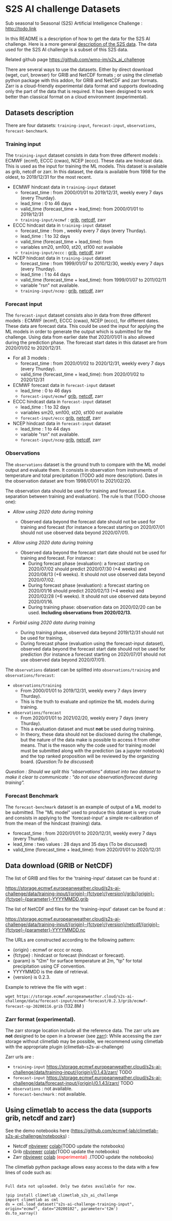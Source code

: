 # S2S AI challenge Datasets

Sub seasonal to Seasonal (S2S) Artificial Intelligence Challenge : http://todo.link

In this README is a description of how to get the data for the S2S AI challenge. Here is a more general [description of the S2S data](https://confluence.ecmwf.int/display/S2S/Description). The data used for the S2S AI challenge is a subset of this S2S data.

Related github page https://github.com/wmo-im/s2s_ai_challenge

There are several ways to use the datasets. Either by direct download (wget, curl, browser) for GRIB and NetCDF formats ; or using the climetlab python package with this addon, for GRIB and NetCDF and zarr formats. Zarr is a cloud-friendly experimental data format and supports dowloading only the part of the data that is required. It has been designed to work better than classical format on a cloud environment (experimental).

## Datasets description

There are four datasets: `training-input`, `forecast-input`, `observations`, `forecast-benchmark`.

### Training input

The `training-input` dataset consists in data from three different models : ECMWF (ecmf), ECCC (cwao), NCEP (eccc).
These data are hindcast data. This is used as the input for training the ML models.
This dataset is available as grib, netcdf or zarr.
In this dataset, the data is available from 1998 for the oldest, to 2019/12/31 for the most recent. 
  - ECMWF hindcast data in `training-input` dataset
    - forecast_time : from 2000/01/01 to 2019/12/31, weekly every 7 days (every Thurday).
    - lead_time : 0 to 46 days
    - valid_time (forecast_time + lead_time): from 2000/01/01 to 2019/12/31
    - `training-input/ecmwf` :
  [grib](https://storage.ecmwf.europeanweather.cloud/s2s-ai-challenge/data/training-input/ecmwf-hindcast/0.2.3/grib/index.html),
  [netcdf](https://storage.ecmwf.europeanweather.cloud/s2s-ai-challenge/data/training-input/ecmwf-hindcast/0.2.3/netcdf/index.html),
   zarr
  - ECCC hindcast data in `training-input` dataset
    - forecast_time : from , weekly every 7 days (every Thurday).
    - lead_time : 1 to 32 days
    - valid_time (forecast_time + lead_time): from 
    - variables sm20, sm100, st20, st100 not available
    - `training-input/eccc` :
  [grib](https://storage.ecmwf.europeanweather.cloud/s2s-ai-challenge/data/training-input/eccc-hindcast/0.2.3/grib/index.html),
  [netcdf](https://storage.ecmwf.europeanweather.cloud/s2s-ai-challenge/data/training-input/eccc-hindcast/0.2.3/netcdf/index.html),
   zarr
  - NCEP hindcast data in `training-input` dataset
    - forecast_time : from 1999/01/07 to 2010/12/30, weekly every 7 days (every Thurday).
    - lead_time : 1 to 44 days
    - valid_time (forecast_time + lead_time): from 1999/01/07 to 2011/02/11
    - variable "rsn" not available.
    - `training-input/ncep` : 
  [grib](https://storage.ecmwf.europeanweather.cloud/s2s-ai-challenge/data/training-input/ncep-hindcast/0.2.3/grib/index.html),
  [netcdf](https://storage.ecmwf.europeanweather.cloud/s2s-ai-challenge/data/training-input/ncep-hindcast/0.2.3/netcdf/index.html),
  zarr

### Forecast input
The `forecast-input` dataset consists also in data from three different models : ECMWF (ecmf), ECCC (cwao), NCEP (eccc), for different dates.
These data are forecast data.
This could be used the input for applying the ML models in order to generate the output which is submitted for the challenge.
Using data from earlier date that 2020/01/01 is also allowed during the prediction phase.
The forecast start dates in this dataset are from 2020/01/02 to 2020/12/31.
  - For all 3 models : 
    - forecast_time : from 2020/01/02 to 2020/12/31, weekly every 7 days (every Thurday).
    - valid_time (forecast_time + lead_time): from 2020/01/02 to 2020/12/31
  - ECMWF forecast data in `forecast-input` dataset
    - lead_time : 0 to 46 days
    - `forecast-input/ecmwf`
  [grib](https://storage.ecmwf.europeanweather.cloud/s2s-ai-challenge/data/forecast-input/ecmwf-forecast/0.2.3/grib/index.html),
  [netcdf](https://storage.ecmwf.europeanweather.cloud/s2s-ai-challenge/data/forecast-input/ecmwf-forecast/0.2.3/netcdf/index.html),
  zarr
  - ECCC hindcast data in `forecast-input` dataset
    - lead_time : 1 to 32 days
    - variables sm20, sm100, st20, st100 not available
    - `forecast-input/eccc` 
  [grib](https://storage.ecmwf.europeanweather.cloud/s2s-ai-challenge/data/forecast-input/eccc-forecast/0.2.3/grib/index.html),
  [netcdf](https://storage.ecmwf.europeanweather.cloud/s2s-ai-challenge/data/forecast-input/eccc-forecast/0.2.3/netcdf/index.html),
  zarr
  - NCEP hindcast data in `forecast-input` dataset
    - lead_time : 1 to 44 days
    - variable "rsn" not available.
    - `forecast-input/ncep`
  [grib](https://storage.ecmwf.europeanweather.cloud/s2s-ai-challenge/data/forecast-input/ncep-forecast/0.2.3/grib/index.html),
  [netcdf](https://storage.ecmwf.europeanweather.cloud/s2s-ai-challenge/data/forecast-input/ncep-forecast/0.2.3/netcdf/index.html),
 zarr

### Observations
The `observations` dataset is the ground truth to compare with the ML model output and evaluate them. It consists in observation from instruments of temperature and total precipitation (TODO add more description). 
Dates in the observation dataset are from 1998/01/01 to 2021/02/20.

The observation data should be used for training and forecast (i.e. separation between training and evaluation). 
The rule is that (TODO choose one):
- _Allow using 2020 data during training_
  - Observed data beyond the forecast date should not be used for training and forecast (for instance a forecast starting on 2020/07/01 should not use observed data beyond 2020/07/01).

- _Allow using 2020 data during training_
  - Observed data beyond the forecast start date should not be used for training and forecast. For instance : 
    - During forecast phase (evaluation): a forecast starting on 2020/07/02 should predict 2020/07/30 (+4 weeks) and 2020/08/13 (+6 weeks). It should not use observed data beyond 2020/07/02.
    - During forecast phase (evaluation): a forecast starting on 2020/01/16 should predict 2020/02/13 (+4 weeks) and 2020/02/28 (+6 weeks). It should not use observed data beyond 2020/01/16.
    - During training phase: observation data on 2020/02/20 can be used. **Including observations from 2020/02/13.**

- _Forbid using 2020 data during training_
  - During training phase, observed data beyond 2019/12/31 should not be used for training.
  - During forecast phase (evaluation using the forecast-input dataset), observed data beyond the forecast start date should not be used for prediction (for instance a forecast starting on 2020/07/01 should not use observed data beyond 2020/07/01).
 

The `observations` dataset can be splitted into `observations/training` and `observations/forecast`: 
  - `observations/training`
    - From 2000/01/01 to 2019/12/31, weekly every 7 days (every Thurday).
    - This is the truth to evaluate and optimize the ML models during training.
  - `observations/forecast`
    - From 2020/01/01 to 2021/02/20, weekly every 7 days (every Thurday).
    - This a evaluation dataset and must **not** be used during training.
    - In theory, these data should not be disclosed during the challenge, but the nature of the data make is possible to access it from other means. That is the reason why the code used for training model must be submitted along with the prediction (as a jupyter notebook) and the top ranked proposition will be reviewed by the organizing board. (_Question:To be discussed_)

_Question : Should we split this "observations" dataset into two dataset to make it clear to communicate : "do not use observation/forecast during training"._

### Forecast Benchmark
The `forecast-benchmark` dataset is an example of output of a ML model to be submitted.
The "ML model" used to produce this dataset is very crude and consists in applying to the `forecast-input' a simple re-calibration of from the mean of the hindcast (training) data.
  - forecast_time : from 2020/01/01 to 2020/12/31, weekly every 7 days (every Thurday).
  - lead_time : two values : 28 days and 35 days (To be discussed)
  - valid_time (forecast_time + lead_time): from 2020/01/01 to 2020/12/31


## Data download (GRIB or NetCDF)

The list of GRIB and files for the 'training-input' dataset can be found at : 

https://storage.ecmwf.europeanweather.cloud/s2s-ai-challenge/data/training-input/{origin}-{fctype}/{version}/grib/{origin}-{fctype}-{parameter}-YYYYMMDD.grib

The list of NetCDF and files for the 'training-input' dataset can be found at : 

https://storage.ecmwf.europeanweather.cloud/s2s-ai-challenge/data/training-input/{origin}-{fctype}/{version}/netcdf/{origin}-{fctype}-{parameter}-YYYYMMDD.nc


The URLs are constructed according to the following pattern: 

- {origin} : ecmwf or eccc or ncep.
- {fctype} : hindcast or forecast (hindcast or forecast).
- {param} is "t2m" for surface temperature at 2m, "tp" for total precipitation using CF convention.
- YYYYMMDD is the date of retrieval.
- {version} is 0.2.3.

Example to retrieve the file with wget :

``` wget https://storage.ecmwf.europeanweather.cloud/s2s-ai-challenge/data/forecast-input/ecmwf-forecast/0.2.3/grib/ecmwf-forecast-sp-20200116.grib ``` (132.8M )

### Zarr format (experimental).

The zarr storage location include all the reference data. The zarr urls are **not** designed to be open in a browser (see [zarr](https://zarr.readthedocs.io/en/stable)):
While accessing the zarr storage without climetlab may be possible, we recommend using climetlab with the appropriate plugin (climetlab-s2s-ai-challenge)

Zarr urls are :
  -  `training-input` https://storage.ecmwf.europeanweather.cloud/s2s-ai-challenge/data/training-input/{origin}/0.1.43/zarr/ TODO
  -  `forecast-input` https://storage.ecmwf.europeanweather.cloud/s2s-ai-challenge/data/forecast-input/{origin}/0.1.43/zarr/ TODO
  -  `observations` : not available.
  -  `forecast-benchmark` : not available.

## Using climetlab to access the data (supports grib, netcdf and zarr)

See the demo notebooks here (https://github.com/ecmwf-lab/climetlab-s2s-ai-challenge/notebooks) : 
- Netcdf [nbviewer](https://nbviewer.jupyter.org/github/ecmwf-lab/climetlab-s2s-ai-challenge/blob/master/notebooks/demo_netcdf.ipynb) [colab](https://colab.research.google.com/github/ecmwf-lab/climetlab-s2s-ai-challenge/blob/master/notebooks/demo_netcdf.ipynb)(TODO update the notebooks)
- Grib [nbviewer](https://nbviewer.jupyter.org/github/ecmwf-lab/climetlab-s2s-ai-challenge/blob/master/notebooks/demo_grib.ipynb) [colab](https://colab.research.google.com/github/ecmwf-lab/climetlab-s2s-ai-challenge/blob/master/notebooks/demo_grib.ipynb)(TODO update the notebooks)
- Zarr [nbviewer](https://nbviewer.jupyter.org/github/ecmwf-lab/climetlab-s2s-ai-challenge/blob/master/notebooks/demo_zarr.ipynb) [colab](https://colab.research.google.com/github/ecmwf-lab/climetlab-s2s-ai-challenge/blob/master/notebooks/demo_zarr.ipynb)  <span style="color:red;">(experimental)</span> .(TODO update the notebooks)

The climetlab python package allows easy access to the data with a few lines of code such as:
```

Full data not uploaded. Only two dates available for now.

!pip install climetlab climetlab_s2s_ai_challenge
import climetlab as cml
ds = cml.load_dataset("s2s-ai-challenge-training-input", origin="ecmwf", date="20200102", parameter='t2m')
ds.to_xarray()
```
